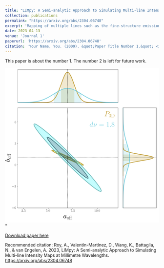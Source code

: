 ```yaml
---
title: "𝙻𝙸𝙼𝚙𝚢: A Semi-analytic Approach to Simulating Multi-line Intensity Maps at Millimetre Wavelengths"
collection: publications
permalink: "https://arxiv.org/abs/2304.06748"
excerpt: 'Mapping of multiple lines such as the fine-structure emission from [CII] (157.7 μm), [OIII] (52 \& 88.4 μm), and rotational emission lines from CO are of particular interest for upcoming line intensity mapping (LIM) experiments at millimetre wavelengths, due to their brightness features. Several upcoming experiments aim to cover a broad range of scientific goals, from detecting signatures of the epoch of reionization to the physics of star formation and its role in galaxy evolution. In this paper, we develop a semi-analytic approach to modelling line strengths as functions of the star formation rate (SFR) or infrared (IR) luminosity based on observations of local and high-z galaxies. This package, 𝙻𝙸𝙼𝚙𝚢 (Line Intensity Mapping in Python), estimates the intensity and power spectra of [CII], [OIII], and CO rotational transition lines up to the J-levels (1-0) to (13-12) based both on analytic formalism and on simulations. We develop a relation among halo mass, SFR, and multi-line intensities that permits us to construct a generic formula for the evolution of several line strengths up to z∼10. We implement a variety of star formation models and multi-line luminosity relations to estimate the astrophysical uncertainties on the intensity power spectrum of these lines. As a demonstration, we predict the signal-to-noise ratio of [CII] detection for an EoR-Spec-like instrument on the Fred Young Submillimeter Telescope (FYST). Furthermore, the ability to use any halo catalogue allows the 𝙻𝙸𝙼𝚙𝚢 code to be easily integrated into existing simulation pipelines, providing a flexible tool to study intensity mapping in the context of complex galaxy formation physics.'
date: 2023-04-13
venue: 'Journal 1'
paperurl: 'https://arxiv.org/abs/2304.06748'
citation: 'Your Name, You. (2009). &quot;Paper Title Number 1.&quot; <i>Journal 1</i>. 1(1).'
---
```

This paper is about the number 1. The number 2 is left for future work.

<img src='/images/limpy.png'>"

[Download paper here](https://arxiv.org/abs/2304.06748)


Recommended citation:
Roy, A., Valentín-Martínez, D., Wang, K., Battaglia, N., &
van Engelen, A. 2023, LIMpy: A Semi-analytic Approach
to Simulating Multi-line Intensity Maps at Millimetre
Wavelengths. https://arxiv.org/abs/2304.06748
